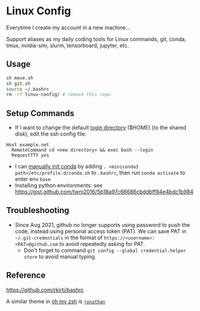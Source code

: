 # Linux Config

Everytime I create my account in a new machine...

Support aliases as my daily coding tools for Linux commands, git, conda, tmux, nvidia-smi, slurm, tensorboard, jupyter, etc. 

## Usage
```bash
sh move.sh
sh git.sh
source ~/.bashrc
rm -rf linux-config/ # remove this repo
```

## Setup Commands
- If I want to change the default [login directory](https://serverfault.com/a/167439) ($HOME) (to the shared disk), edit the ssh config file:
```
Host example.net
  RemoteCommand cd <new directory> && exec bash --login
  RequestTTY yes
```
- I can [manually init conda](https://askubuntu.com/a/1080052) by adding `. <miniconda3 path>/etc/profile.d/conda.sh` to `.bashrc`, then run `conda activate` to enter env `base`
- Installing python environments: see https://gist.github.com/twni2016/5b18a97c66686cbddbff84e4bdc1b984 

## Troubleshooting
- Since Aug 2021, github no longer supports using password to push the code, instead using personal access token (PAT). We can save PAT in `~/.git-credentials` in the format of `https://<username>:<PAT>@github.com` to avoid repeatedly asking for PAT.
  - Don't forget to command `git config --global credential.helper store` to avoid manual typing.  

## Reference
https://github.com/rkirti/bashrc

A similar theme in [oh my zsh](https://github.com/ohmyzsh/ohmyzsh) is [`jonathan`](https://github.com/ohmyzsh/ohmyzsh/wiki/Themes#jonathan)
